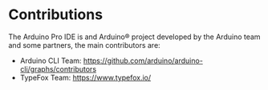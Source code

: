 # Contributions

The Arduino Pro IDE is and Arduino® project developed by the Arduino team and some partners, the main contributors are:

* Arduino CLI Team: https://github.com/arduino/arduino-cli/graphs/contributors
* TypeFox Team: https://www.typefox.io/
